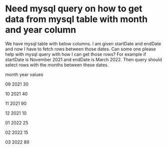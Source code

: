 
# Need mysql query on how to get data from mysql table with month and year column

We have mysql table with below columns. I am given startDate and endDate and now I have to fetch rows between those dates. Can some one please help with mysql query with how I can get those rows?
For example if startDate is November 2021 and endDate is March 2022. Then query should select rows with the months between these dates.




month
year
values




09
2021
30


10
2021
40


11
2021
90


12
2021
10


01
2022
25


02
2022
15


03
2022
89



 
        